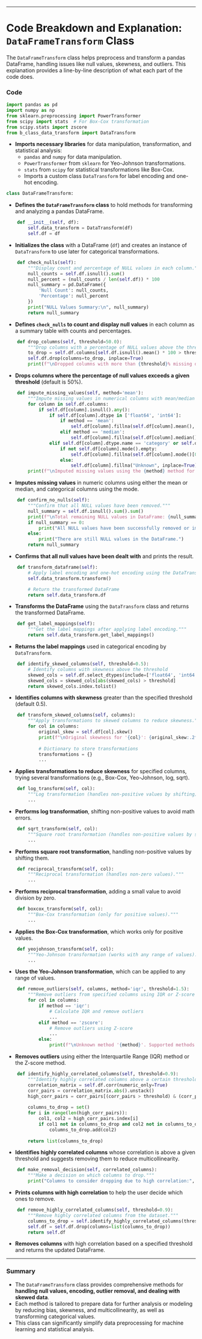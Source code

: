 
---

# Code Breakdown and Explanation: `DataFrameTransform` Class

The `DataFrameTransform` class helps preprocess and transform a pandas DataFrame, handling issues like null values, skewness, and outliers. This explanation provides a line-by-line description of what each part of the code does.

### Code

```python
import pandas as pd
import numpy as np
from sklearn.preprocessing import PowerTransformer
from scipy import stats  # For Box-Cox transformation
from scipy.stats import zscore
from b_class_data_transform import DataTransform
```
- **Imports necessary libraries** for data manipulation, transformation, and statistical analysis:
  - `pandas` and `numpy` for data manipulation.
  - `PowerTransformer` from `sklearn` for Yeo-Johnson transformations.
  - `stats` from `scipy` for statistical transformations like Box-Cox.
  - Imports a custom class `DataTransform` for label encoding and one-hot encoding.

```python
class DataFrameTransform:
```
- **Defines the `DataFrameTransform` class** to hold methods for transforming and analyzing a pandas DataFrame.

```python
    def __init__(self, df):
        self.data_transform = DataTransform(df)
        self.df = df
```
- **Initializes the class** with a DataFrame (`df`) and creates an instance of `DataTransform` to use later for categorical transformations.

```python
    def check_nulls(self):
        """Display count and percentage of NULL values in each column."""
        null_counts = self.df.isnull().sum()
        null_percent = (null_counts / len(self.df)) * 100
        null_summary = pd.DataFrame({
            'Null Count': null_counts,
            'Percentage': null_percent
        })
        print("NULL Values Summary:\n", null_summary)
        return null_summary
```
- **Defines `check_nulls` to count and display null values** in each column as a summary table with counts and percentages.

```python
    def drop_columns(self, threshold=50.0):
        """Drop columns with a percentage of NULL values above the threshold."""
        to_drop = self.df.columns[self.df.isnull().mean() * 100 > threshold]
        self.df.drop(columns=to_drop, inplace=True)
        print(f"\nDropped columns with more than {threshold}% missing data: {list(to_drop)}")
```
- **Drops columns where the percentage of null values exceeds a given threshold** (default is 50%).

```python
    def impute_missing_values(self, method='mean'):
        """Impute missing values in numerical columns with mean/median and categorical with mode."""
        for column in self.df.columns:
            if self.df[column].isnull().any():
                if self.df[column].dtype in ['float64', 'int64']:
                    if method == 'mean':
                        self.df[column].fillna(self.df[column].mean(), inplace=True)
                    elif method == 'median':
                        self.df[column].fillna(self.df[column].median(), inplace=True)
                elif self.df[column].dtype.name == 'category' or self.df[column].dtype == 'object':
                    if not self.df[column].mode().empty:
                        self.df[column].fillna(self.df[column].mode()[0], inplace=True)
                    else:
                        self.df[column].fillna("Unknown", inplace=True)
        print(f"\nImputed missing values using the {method} method for numerical and mode for categorical columns.")
```
- **Imputes missing values** in numeric columns using either the mean or median, and categorical columns using the mode.

```python
    def confirm_no_nulls(self):
        """Confirm that all NULL values have been removed."""
        null_summary = self.df.isnull().sum().sum()
        print(f"\nTotal remaining NULL values in DataFrame: {null_summary}")
        if null_summary == 0:
            print("All NULL values have been successfully removed or imputed.")
        else:
            print("There are still NULL values in the DataFrame.")
        return null_summary
```
- **Confirms that all null values have been dealt with** and prints the result.

```python
    def transform_dataframe(self):
        # Apply label encoding and one-hot encoding using the DataTransform class
        self.data_transform.transform()

        # Return the transformed DataFrame
        return self.data_transform.df
```
- **Transforms the DataFrame** using the `DataTransform` class and returns the transformed DataFrame.

```python
    def get_label_mappings(self):
        """Get the label mappings after applying label encoding."""
        return self.data_transform.get_label_mappings()
```
- **Returns the label mappings** used in categorical encoding by `DataTransform`.

```python
    def identify_skewed_columns(self, threshold=0.5):
        # Identify columns with skewness above the threshold
        skewed_cols = self.df.select_dtypes(include=['float64', 'int64']).apply(lambda x: x.skew()).sort_values(ascending=False)
        skewed_cols = skewed_cols[abs(skewed_cols) > threshold]
        return skewed_cols.index.tolist()
```
- **Identifies columns with skewness** greater than the specified threshold (default 0.5).

```python
    def transform_skewed_columns(self, columns):
        """Apply transformations to skewed columns to reduce skewness."""
        for col in columns:
            original_skew = self.df[col].skew()
            print(f"\nOriginal skewness for '{col}': {original_skew:.2f}")
            
            # Dictionary to store transformations
            transformations = {}
            ...
```
- **Applies transformations to reduce skewness** for specified columns, trying several transformations (e.g., Box-Cox, Yeo-Johnson, log, sqrt).

```python
    def log_transform(self, col):
        """Log transformation (handles non-positive values by shifting)."""
        ...
```
- **Performs log transformation**, shifting non-positive values to avoid math errors.

```python
    def sqrt_transform(self, col):
        """Square root transformation (handles non-positive values by shifting)."""
        ...
```
- **Performs square root transformation**, handling non-positive values by shifting them.

```python
    def reciprocal_transform(self, col):
        """Reciprocal transformation (handles non-zero values)."""
        ...
```
- **Performs reciprocal transformation**, adding a small value to avoid division by zero.

```python
    def boxcox_transform(self, col):
        """Box-Cox transformation (only for positive values)."""
        ...
```
- **Applies the Box-Cox transformation**, which works only for positive values.

```python
    def yeojohnson_transform(self, col):
        """Yeo-Johnson transformation (works with any range of values)."""
        ...
```
- **Uses the Yeo-Johnson transformation**, which can be applied to any range of values.

```python
    def remove_outliers(self, columns, method='iqr', threshold=1.5):
        """Remove outliers from specified columns using IQR or Z-score method."""
        for col in columns:
            if method == 'iqr':
                # Calculate IQR and remove outliers
                ...
            elif method == 'zscore':
                # Remove outliers using Z-score
                ...
            else:
                print(f"\nUnknown method '{method}'. Supported methods are 'iqr' and 'zscore'.")
```
- **Removes outliers** using either the Interquartile Range (IQR) method or the Z-score method.

```python
    def identify_highly_correlated_columns(self, threshold=0.9):
        """Identify highly correlated columns above a certain threshold."""
        correlation_matrix = self.df.corr(numeric_only=True)
        corr_pairs = correlation_matrix.abs().unstack()
        high_corr_pairs = corr_pairs[(corr_pairs > threshold) & (corr_pairs < 1)].sort_values(ascending=False)
        
        columns_to_drop = set()
        for i in range(len(high_corr_pairs)):
            col1, col2 = high_corr_pairs.index[i]
            if col1 not in columns_to_drop and col2 not in columns_to_drop:
                columns_to_drop.add(col2)
        
        return list(columns_to_drop)
```
- **Identifies highly correlated columns** whose correlation is above a given threshold and suggests removing them to reduce multicollinearity.

```python
    def make_removal_decision(self, correlated_columns):
        """Make a decision on which columns to drop."""
        print("Columns to consider dropping due to high correlation:", correlated_columns)
```
- **Prints columns with high correlation** to help the user decide which ones to remove.

```python
    def remove_highly_correlated_columns(self, threshold=0.9):
        """Remove highly correlated columns from the dataset."""
        columns_to_drop = self.identify_highly_correlated_columns(threshold)
        self.df = self.df.drop(columns=list(columns_to_drop))
        return self.df
```
- **Removes columns** with high correlation based on a specified threshold and returns the updated DataFrame.

---

### Summary
- The `DataFrameTransform` class provides comprehensive methods for **handling null values, encoding, outlier removal, and dealing with skewed data**.
- Each method is tailored to prepare data for further analysis or modeling by reducing bias, skewness, and multicollinearity, as well as transforming categorical values.
- This class can significantly simplify data preprocessing for machine learning and statistical analysis.